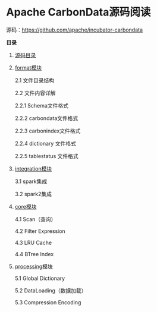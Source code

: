 Apache CarbonData源码阅读
=========================

源码：<https://github.com/apache/incubator-carbondata>


**目录**

1. [源码目录](1-module-outline.md)

2. [format模块](2-format.md)

   2.1 文件目录结构

   2.2 文件内容详解
   
      2.2.1 Schema文件格式

      2.2.2 carbondata文件格式

      2.2.3 carbonindex文件格式

      2.2.4 dictionary 文件格式

      2.2.5 tablestatus 文件格式

3. [integration模块](3-integration.md)

   3.1 spark集成

   3.2 spark2集成

4. [core模块](4-core.md)

   4.1 Scan（查询）

   4.2 Filter Expression

   4.3 LRU Cache

   4.4 BTree Index

5. [processing模块](5-processing.md)

   5.1 Global Dictionary

   5.2 DataLoading（数据加载）

   5.3 Compression Encoding
